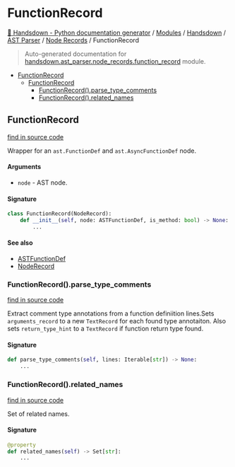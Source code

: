 # FunctionRecord

[🙌 Handsdown - Python documentation generator](../../../README.md#-handsdown---python-documentation-generator) /
[Modules](../../../MODULES.md#modules) /
[Handsdown](../../index.md#handsdown) /
[AST Parser](../index.md#ast-parser) /
[Node Records](index.md#node-records) /
FunctionRecord

> Auto-generated documentation for [handsdown.ast_parser.node_records.function_record](https://github.com/vemel/handsdown/blob/main/handsdown/ast_parser/node_records/function_record.py) module.

- [FunctionRecord](#functionrecord)
  - [FunctionRecord](#functionrecord-1)
    - [FunctionRecord().parse_type_comments](#functionrecord()parse_type_comments)
    - [FunctionRecord().related_names](#functionrecord()related_names)

## FunctionRecord

[find in source code](https://github.com/vemel/handsdown/blob/main/handsdown/ast_parser/node_records/function_record.py#L16)

Wrapper for an `ast.FunctionDef` and `ast.AsyncFunctionDef` node.

#### Arguments

- `node` - AST node.

#### Signature

```python
class FunctionRecord(NodeRecord):
    def __init__(self, node: ASTFunctionDef, is_method: bool) -> None:
        ...
```

#### See also

- [ASTFunctionDef](../type_defs.md#astfunctiondef)
- [NodeRecord](node_record.md#noderecord)

### FunctionRecord().parse_type_comments

[find in source code](https://github.com/vemel/handsdown/blob/main/handsdown/ast_parser/node_records/function_record.py#L97)

Extract comment type annotations from a function definiition lines.Sets `arguments_record` to a new `TextRecord` for each found type annotaiton.
Also sets `return_type_hint` to a `TextRecord` if function return type found.

#### Signature

```python
def parse_type_comments(self, lines: Iterable[str]) -> None:
    ...
```

### FunctionRecord().related_names

[find in source code](https://github.com/vemel/handsdown/blob/main/handsdown/ast_parser/node_records/function_record.py#L40)

Set of related names.

#### Signature

```python
@property
def related_names(self) -> Set[str]:
    ...
```


